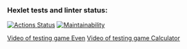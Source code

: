 ### Hexlet tests and linter status:
[![Actions Status](https://github.com/R00tl33t/java-project-61/actions/workflows/hexlet-check.yml/badge.svg)](https://github.com/R00tl33t/java-project-61/actions)
[![Maintainability](https://api.codeclimate.com/v1/badges/1fdd0f93d471b39be8a9/maintainability)](https://codeclimate.com/github/R00tl33t/java-project-61/maintainability)

[Video of testing game Even]( https://asciinema.org/a/nyoWAtGLuDa7EI0b0IhW5GHrs)
[Video of testing game Calculator](https://asciinema.org/a/1qcyFkocZ8eOn3kCRXXATWXJv)
